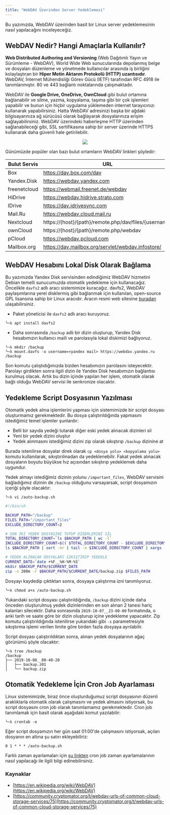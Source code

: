 ```yaml
---
title: "WebDAV Üzerinden Server Yedeklemesi"
---
```


Bu yazımızda, WebDAV üzerinden basit bir Linux server yedeklemesinin nasıl yapılacağını inceleyeceğiz.  

## WebDAV Nedir? Hangi Amaçlarla Kullanılır?

**Web Distributed Authoring and Versioning** (Web Dağıtımlı Yayın ve Sürümleme - WebDAV), World Wide Web sunucularında depolanmış belge ve dosyaları düzenleme ve yönetmede kullanıcılar arasında iş birliğini kolaylaştıran bir **Hiper Metin Aktarım Protokolü (HTTP) uzantısıdır**. WebDAV, İnternet Mühendisliği Görev Gücü (IETF) tarafından RFC 4918 ile tanımlanmıştır. 80 ve 443 bağlantı noktalarında çalışmaktadır. 

WebDAV ile **Google Drive, OneDrive, OwnCloud** gibi bulut ortamına bağlanabilir ve silme, yazma, kopyalama, taşıma gibi bir çok işlemleri yapabilir ve bunun için hiçbir uygulama yüklemeden internet tarayıcınızı kullanarak yapabilirsiniz. Hatta WebDAV adresinizi başka bir ağdaki bilgisayarınıza ağ sürücüsü olarak bağlayarak dosyalarınıza erişim sağlayabilirsiniz. WebDAV üzerindeki haberleşme HTTP üzerinden sağlanabileceği gibi, SSL sertifikasına sahip bir server üzerinde HTTPS kullanarak daha güvenli hale getirilebilir.  

<center>
    <img src="{{ site.picture_path }}/webdav.png" />
</center>

Günümüzde popüler olan bazı bulut ortamların WebDAV linkleri şöyledir:  

| Bulut Servis  | URL                                                       |
| ------------- | --------------------------------------------------------- |
| Box	        | https://dav.box.com/dav                                   |
| Yandex.Disk	| https://webdav.yandex.com                                 |
| freenetcloud	| https://webmail.freenet.de/webdav                         |
| HiDrive	    | https://webdav.hidrive.strato.com                         |
| IDrive	    | https://dav.idrivesync.com                                |
| Mail.Ru	    | https://webdav.cloud.mail.ru                              |
| Nextcloud	    | https://{host}/{path}/remote.php/dav/files/{username}     |
| ownCloud	    | https://{host}/{path}/remote.php/webdav                   |
| pCloud	    | https://webdav.pcloud.com                                 |
| Mailbox.org	| https://dav.mailbox.org/servlet/webdav.infostore/         |

## WebDAV Hesabını Lokal Disk Olarak Bağlama 

Bu yazımızda Yandex Disk servisinden edindiğimiz WebDAV hizmetini Debian temelli sunucumuzda otomatik yedekleme için kullanacağız. Öncelikle `davfs2` adlı aracı sistemimize kuracağız. davfs2, WebDAV paylaşımlarına yerel disklermiş gibi bağlanmak için kullanılan, open-source GPL lisansına sahip bir Linux aracıdır. Aracın resmi web sitesine [buradan](http://savannah.nongnu.org/projects/davfs2) ulaşabilirsiniz.  

- Paket yöneticisi ile `davfs2` adlı aracı kuruyoruz.

```
╰─λ apt install davfs2
```

- Daha sonrasında `/backup` adlı bir dizin oluşturup, Yandex Disk hesabımızın kullanıcı maili ve parolasıyla lokal diskimizi bağlıyoruz.

```
╰─λ mkdir /backup
╰─λ mount.davfs -o username=<yandex mail> https://webdav.yandex.ru /backup
```

Son komutu çalıştıdığımızda bizden hesabımızın parolasını isteyecektir. Parolayı girdikten sonra ilgili dizin ile Yandex Disk hesabımızın bağlantısı kurulmuş olacak. Artık bu dizin içinde yapılan her işlem, otomatik olarak bağlı olduğu WebDAV servisi ile senkronize olacaktır. 

## Yedekleme Script Dosyasının Yazılması

Otomatik yedek alma işlemlerini yapması için sistemimizde bir script dosyası oluşturmamız gerekmektedir. Bu dosya çalıştırıldığında yapmasını istediğimiz temel işlemler şunlardır:  

- Belli bir sayıda yedeği tutarak diğer eski yedek alınacak dizinleri sil
- Yeni bir yedek dizini oluştur
- Yedek alınmasını istediğimiz dizini zip olarak sıkıştırıp `/backup` dizinine at

Burada istenilirse dosyalar direk olarak `cp <dosya yolu> <kopyalama yolu>` komutu kullanılarak, sıkıştırılmadan da yedeklenebilir. Fakat yedek alınacak dosyaların boyutu büyükse hız açısından sıkıştırıp yedeklemek daha uygundur.  

Yedek almayı istediğimiz dizinin yolunu `/important_files`, WebDAV servisini bağladığımız dizinin de `/backup` olduğunu varsayarsak, script dosyamızın içeriği şöyle olacaktır:

```
╰─λ vi /auto-backup.sh
```

```sh
#!/bin/sh

BACKUP_PATH="/backup"
FILES_PATH="/important_files"
EXCLUDE_DIRECTORY_COUNT=2

# SON İKİ YEDEK DOSYASINI TUTUP DİĞERLERİNİ SİL
TOTAL_DIRECTORY_COUNT=`ls $BACKUP_PATH | wc -l`
INCLUDE_DIRECTORY_COUNT=$(( $TOTAL_DIRECTORY_COUNT - $EXCLUDE_DIRECTORY_COUNT ))
ls $BACKUP_PATH | sort -nr | tail -n $INCLUDE_DIRECTORY_COUNT | xargs -i rm -rf $BACKUP_PATH/{}

# YEDEK ALINACAK DOSYALARI SIKIŞTIRIP YEDEKLE
CURRENT_DATE=`date +%F__%H-%M-%S`
mkdir $BACKUP_PATH/$CURRENT_DATE
zip -s 200m -r $BACKUP_PATH/$CURRENT_DATE/backup.zip $FILES_PATH
```

Dosyayı kaydedip çıktıktan sonra, dosyaya çalıştırma izni tanımlıyoruz.

```
╰─λ chmod a+x /auto-backup.sh
```

Yukarıdaki script dosyası çalıştırıldığında, `/backup` dizini içinde daha önceden oluşturulmuş yedek dizinlerinden en son alınan 2 tanesi hariç kalanları silecektir. Daha sonrasında `2019-10-07__23-00-00` formatında, o anki tarih ve saate göre bir dizin oluşturup içine yedekleme yapacaktır. Zip komutu çalıştırıldığında istenilirse yukarıdaki gibi `-s` parametresiyle sıkıştırma işlemi verilen limite göre birden fazla dosyaya ayrılabilir.  

Script dosyası çalıştırıldıktan sonra, alınan yedek dosyalarının ağaç görünümü şöyle olacaktır:

```
╰─λ tree /backup
/backup
├── 2019-10-08__00-40-20
│   ├── backup.z01
│   └── backup.zip
```

## Otomatik Yedekleme İçin Cron Job Ayarlaması

Linux sistemimizde, biraz önce oluşturduğumuz script dosyasının düzenli araklıklarla otomatik olarak çalışmasını ve yedek almasını istiyorsak, bu script dosyasını cron job olarak tanımlamamız gerekmektedir. Cron job tanımlamak için basit olarak aşağıdaki komut yazılabilir:

```
╰─λ crontab -e
```

Eğer script dosyamızın her gün saat 01:00'de çalışmasını istiyorsak, açılan dosyanın en altına şu satırı ekleyebiliriz:

```
0 1 * * * /auto-backup.sh
```

Farklı zaman ayarlamaları için [şu linkten](https://crontab.guru/) cron job zaman ayarlamalarının nasıl yapılacağı ile ilgili bilgi edinebilirsiniz.

### Kaynaklar

- [https://en.wikipedia.org/wiki/WebDAV](https://en.wikipedia.org/wiki/WebDAV)
- [https://community.cryptomator.org/t/webdav-urls-of-common-cloud-storage-services/75](https://community.cryptomator.org/t/webdav-urls-of-common-cloud-storage-services/75)